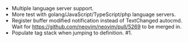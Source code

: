 - Multiple language server support.
- More test with golang/JavaScript/TypeScript/php language servers.
- Register buffer modified notification instead of TextChanged autocmd. Wait
  for https://github.com/neovim/neovim/pull/5269 to be merged in.
- Populate tag stack when jumping to definition. #1.
